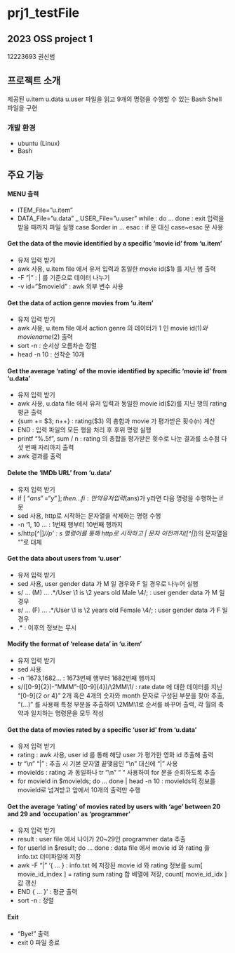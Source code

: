 # prj1_testFile
## 2023 OSS project 1
12223693 권신범

## 프로젝트 소개
제공된 u.item u.data u.user 파일을 읽고 9개의 명령을 수행할 수 있는 Bash Shell 파일을 구현

### 개발 환경
- ubuntu (Linux)
- Bash

## 주요 기능
#### MENU 출력
- ITEM_File=”u.item”
- DATA_File=”u.data”
_ USER_File=”u.user”
while :
do ... done : exit 입력을 받을 때까지 파일 실행 
case $order in ... esac : if 문 대신 case~esac 문 사용

#### Get the data of the movie identified by a specific ‘movie id’ from ‘u.item’
- 유저 입력 받기
- awk 사용, u.item file 에서 유저 입력과 동일한 movie id($1) 를 지닌 행 출력
- -F ”|” : | 를 기준으로 데이터 나누기
- -v id=”$movieId” : awk 외부 변수 사용

#### Get the data of action genre movies from ‘u.item’
- 유저 입력 받기
- awk 사용, u.item file 에서 action genre 의 데이터가 1 인 movie id($1) 와 movie name($2) 출력
- sort -n : 순서상 오름차순 정렬
- head -n 10 : 선착순 10개

#### Get the average ‘rating’ of the movie identified by specific ‘movie id’ from ‘u.data’
- 유저 입력 받기
- awk 사용, u.data file 에서 유저 입력과 동일한 movie id($2)를 지닌 행의 rating 평균 출력
- {sum += $3; n++} : rating($3) 의 총합과 movie 가 평가받은 횟수(n) 계산
- END : 입력 파일의 모든 행을 처리 후 후위 명령 실행
- printf “%.5f”, sum / n : rating 의 총합을 평가받은 횟수로 나눈 결과를 소수점 다섯 번째 자리까지 출력
- awk 결과를 출력

#### Delete the ‘IMDb URL’ from ‘u.data’
- 유저 입력 받기
- if [ “$ans” = “y” ]; then ... fi : 만약 유저 입력($ans)가 y라면 다음 명령을 수행하는 if문
- sed 사용, http로 시작하는 문자열을 삭제하는 명령 수행
- -n ‘1, 10 ... : 1번째 행부터 10번째 행까지
- s/http[^|]*//p’ : s 명령어를 통해 http로 시작하고 | 문자 이전까지([^|]*)의 문자열을 “”로 대체

#### Get the data about users from ‘u.user’
- 유저 입력 받기
- sed 사용, user gender data 가 M 일 경우와 F 일 경우로 나누어 실행 
- s/ ... \(M\) ... .*/User \1 is \2 years old Male \4/; : user gender data 가 M 일 경우
- s/ ... \(F\) ... .*/User \1 is \2 years old Female \4/; : user gender data 가 F 일 경우 
- .* : 이후의 정보는 무시

#### Modify the format of ‘release data’ in ‘u.item’
- 유저 입력 받기
- sed 사용
- -n ‘1673,1682... : 1673번째 행부터 1682번째 행까지
- s/\([0-9]\{2\}\)-”MMM”-\([0-9]\{4\}\)/\2MM\1/ : rate date 에 대한 데이터를 지닌 “[0-9]\{2 or 4\}” 2개 혹은 4개의 숫자와 month 문자로 구성된 부분을 찾아 추출, “\(...\)” 를 사용해 특정 부분을 추출하여 \2MM\1로 순서를 바꾸어 출력, 각 월의 축약과 일치하는 명령문을 모두 작성

#### Get the data of movies rated by a specific ‘user id’ from ‘u.data’
- 유저 입력 받기
- rating : awk 사용, user id 를 통해 해당 user 가 평가한 영화 id 추출해 출력
- tr “\n” “|” : 추출 시 기본 문자열 끝맺음인 “\n” 대신에 “|” 사용
- movieIds : rating 과 동일하나 tr “\n” “ “  사용하여 for 문을 순회하도록 추출
- for movieId in $movieIds; do ... done | head -n 10 : movieIds의 정보를 movieId로 넘겨받고 앞에서 10개의 출력만 수행

#### Get the average ‘rating’ of movies rated by users with ‘age’ between 20 and 29 and ‘occupation’ as ‘programmer’
- 유저 입력 받기
- result : user file 에서 나이가 20~29인 programmer data 추출
- for userId in $result; do ... done : data file 에서 movie id 와 rating 을 info.txt 더미파일에 저장
- awk -F “|” ‘{ ... } : info.txt 에 저장된 movie id 와 rating 정보를 sum[ movie_id_index ] = rating sum rating 합 배열에 저장, count[ movie_id_idx ] 값 갱신
- END { ... }’ : 평균 출력 
- sort -n : 정렬
 
#### Exit
- “Bye!” 출력
- exit 0 파일 종료


